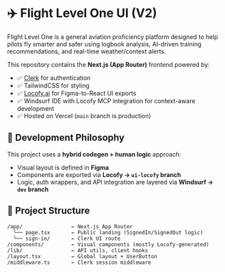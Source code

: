 # ✈️ Flight Level One UI (V2)

Flight Level One is a general aviation proficiency platform designed to help pilots fly smarter and safer using logbook analysis, AI-driven training recommendations, and real-time weather/context alerts.

This repository contains the **Next.js (App Router)** frontend powered by:
- ✅ [Clerk](https://clerk.dev) for authentication
- ✅ TailwindCSS for styling
- ✅ [Locofy.ai](https://locofy.ai) for Figma-to-React UI exports
- ✅ Windsurf IDE with Locofy MCP integration for context-aware development
- ✅ Hosted on Vercel (`main` branch is production)

## 🧠 Development Philosophy
This project uses a **hybrid codegen + human logic** approach:
- Visual layout is defined in **Figma**
- Components are exported via **Locofy → `ui-locofy` branch**
- Logic, auth wrappers, and API integration are layered via **Windsurf → `dev` branch**

## 🧱 Project Structure
```plaintext
/app/                ← Next.js App Router
  └── page.tsx       ← Public landing (SignedIn/SignedOut logic)
  └── sign-in/       ← Clerk UI route
/components/         ← Visual components (mostly Locofy-generated)
/lib/                ← API utils, client hooks
/layout.tsx          ← Global layout + UserButton
/middleware.ts       ← Clerk session middleware
